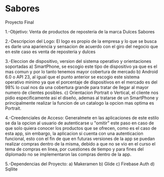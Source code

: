 # Sabores
Proyecto Final

1.-Objetivo:
Venta de productos de reposteria de la marca Dulces Sabores

2.-Descripcion del Logo:
El logo es propio de la empresa y lo que se busca es darle una apariencia y sensacion de acuerdo con el giro del negocio que en este caso es venta de 
reposteria y dulces

3.-Eleccion de dispositivo, version del sistema operativo y orientaciones soportadas
a) SmartPhone, se escogio este tipo de dispositivo ya que es el mas comun y por lo tanto tenemos mayor cobertura de mercado
b) Android 6.0 o API 23, al igual que el punto anterior se escogio este sistema operativo minimo ya que el porcentaje de dispositivos en el mercado 
es del 98% lo cual nos da una cobertura grande para tratar de llegar al mayor numero de clientes posibles.
c) Orientacion Portrait o Vertical, el cliente nos pidio especificamente asi el diseño, ademas al tratarse de un SmartPhone y principalmente realizar
la funcion de un catalogo la opcion mas optima es Portrait.

4.-Creedenciales de Acceso:
Generalmete en las aplicaciones de este estilo se da la opcion al usuario de autenticarse u "omitir" este paso en caso de que solo quiera conocer
los productos que se ofrecen, como es el caso de esta app, sin embargo, la aplicacion si cuenta con una autenticacion funcional, esto con el fin de que en 
futuras versiones de la app se puedan realizar compras dentro de la misma, debido a que no se vio en el curso el tema de compras en linea, por cuestiones de 
tiempo y para fines del diplomado no se implementaron las compras dentro de la app.

5.-Dependencias del Proyecto:
a) Makeramen
b) Glide
c) Firebase Auth
d) Sqllite
